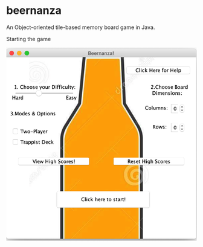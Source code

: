 # beernanza
An Object-oriented tile-based memory board game in Java. 

Starting the game 

![Image description](https://github.com/matt-sd-watson/beernanza/blob/master/beernanza/screenshot/home_screen.png)
